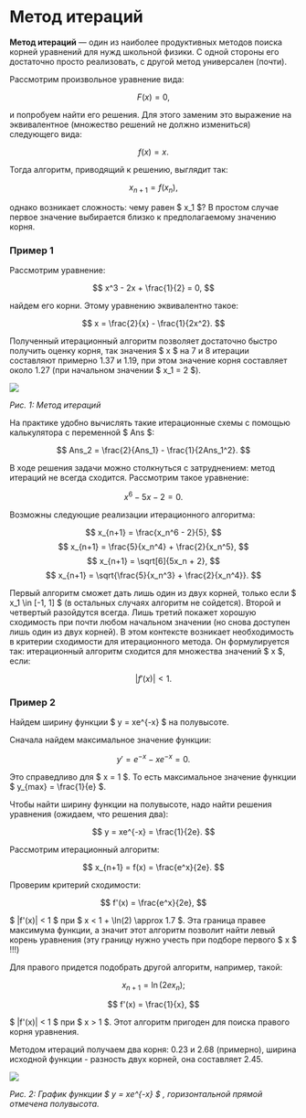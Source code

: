 # Метод итераций

**Метод итераций** — один из наиболее продуктивных методов поиска корней уравнений
для нужд школьной физики. С одной стороны его достаточно просто реализовать, с
другой метод универсален (почти).

Рассмотрим произвольное уравнение вида:

$$
F(x) = 0,
$$

и попробуем найти его решения. Для этого заменим это выражение на эквивалентное
(множество решений не должно измениться) следующего вида:

$$
f(x) = x.
$$

Тогда алгоритм, приводящий к решению, выглядит так:

$$
x_{n+1} = f(x_n),
$$

однако возникает сложность: чему равен $ x_1 $? В простом случае первое значение
выбирается близко к предполагаемому значению корня.

### Пример 1

Рассмотрим уравнение:

$$
x^3 - 2x + \frac{1}{2} = 0,
$$

найдем его корни. Этому уравнению эквивалентно такое:

$$
x = \frac{2}{x} - \frac{1}{2x^2}.
$$

Полученный итерационный алгоритм позволяет достаточно быстро получить оценку
корня, так значения $ x $ на 7 и 8 итерации составляют примерно 1.37 и 1.19, при этом
значение корня составляет около 1.27 (при начальном значении $ x_1 = 2 $).

![](metod_int.png)

*Рис. 1: Метод итераций*

На практике удобно вычислять такие итерационные схемы с помощью калькулятора
с переменной $ Ans $:

$$
Ans_2 = \frac{2}{Ans_1} - \frac{1}{2Ans_1^2}.
$$

В ходе решения задачи можно столкнуться с затруднением: метод итераций не всегда
сходится. Рассмотрим такое уравнение:

$$
x^6 - 5x - 2 = 0.
$$

Возможны следующие реализации итерационного алгоритма:

$$
x_{n+1} = \frac{x_n^6 - 2}{5},
$$
$$
x_{n+1} = \frac{5}{x_n^4} + \frac{2}{x_n^5},
$$
$$
x_{n+1} = \sqrt[6]{5x_n + 2},
$$
$$
x_{n+1} = \sqrt{\frac{5}{x_n^3} + \frac{2}{x_n^4}}.
$$

Первый алгоритм сможет дать лишь один из двух корней, только если $ x_1 \in [-1, 1] $ (в остальных случаях алгоритм не сойдется). Второй и четвертый разойдутся всегда. Лишь третий покажет хорошую сходимость при почти любом начальном значении (но снова доступен лишь один из двух корней). В этом контексте возникает необходимость в критерии сходимости для итерационного метода. Он формулируется так: итерационный алгоритм сходится для множества значений $ x $, если:

$$
|f'(x)| < 1.
$$

### Пример 2

Найдем ширину функции $ y = xe^{-x} $ на полувысоте.

Сначала найдем максимальное значение функции:

$$
y' = e^{-x} - xe^{-x} = 0.
$$

Это справедливо для $ x = 1 $. То есть максимальное значение функции $ y_{max} = \frac{1}{e} $.

Чтобы найти ширину функции на полувысоте, надо найти решения уравнения
(ожидаем, что решения два):

$$
y = xe^{-x} = \frac{1}{2e}.
$$

Рассмотрим итерационный алгоритм:

$$
x_{n+1} = f(x) = \frac{e^x}{2e}.
$$

Проверим критерий сходимости:

$$
f'(x) = \frac{e^x}{2e},
$$

$ |f'(x)| < 1 $ при $ x < 1 + \ln(2) \approx 1.7 $. Эта граница правее максимума функции, а значит этот алгоритм позволит найти левый корень уравнения (эту границу нужно учесть при
подборе первого $ x $ !!!)

Для правого придется подобрать другой алгоритм, например, такой:

$$
x_{n+1} = \ln(2ex_n);
$$

$$
f'(x) = \frac{1}{x},
$$

$ |f'(x)| < 1 $ при $ x > 1 $. Этот алгоритм пригоден для поиска правого корня уравнения.

Методом итераций получаем два корня: 0.23 и 2.68 (примерно), ширина исходной функции - разность двух корней, она составляет 2.45.

![](grafik_funkcii.png)

*Рис. 2: График функции $ y = xe^{-x} $ , горизонтальной прямой отмечена полувысота.*
